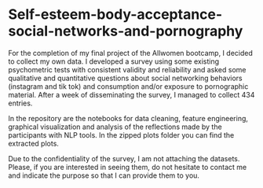 # Self-esteem-body-acceptance-social-networks-and-pornography
For the completion of my final project of the Allwomen bootcamp, I decided to collect my own data. I developed a survey using some existing psychometric tests with consistent validity and reliability and asked some qualitative and quantitative questions about social networking behaviors (instagram and tik tok) and consumption and/or exposure to pornographic material. After a week of disseminating the survey, I managed to collect 434 entries. 

In the repository are the notebooks for data cleaning, feature engineering, graphical visualization and analysis of the reflections made by the participants with NLP tools. In the zipped plots folder you can find the extracted plots. 

Due to the confidentiality of the survey, I am not attaching the datasets. Please, if you are interested in seeing them, do not hesitate to contact me and indicate the purpose so that I can provide them to you.
